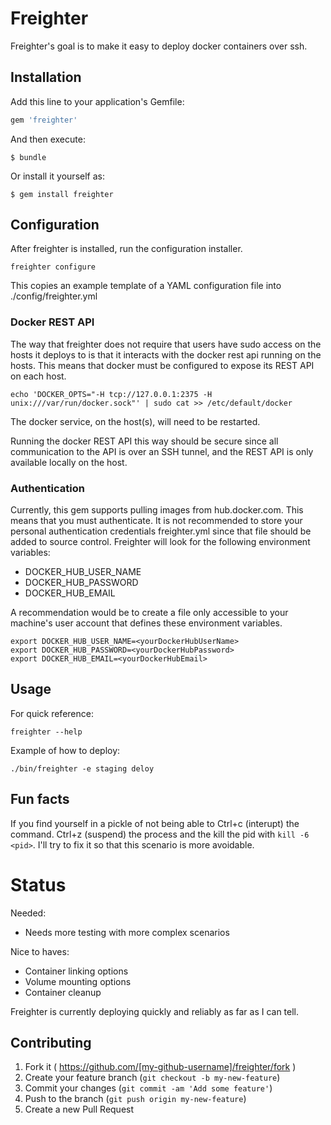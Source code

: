 # Freighter

Freighter's goal is to make it easy to deploy docker containers over ssh. 

## Installation

Add this line to your application's Gemfile:

```ruby
gem 'freighter'
```

And then execute:

    $ bundle

Or install it yourself as:

    $ gem install freighter

## Configuration

After freighter is installed, run the configuration installer.
```
freighter configure
```
This copies an example template of a YAML configuration file into ./config/freighter.yml

### Docker REST API

The way that freighter does not require that users have sudo access on the hosts it deploys to is that it interacts with the docker rest api running on the hosts. This means that docker must be configured to expose its REST API on each host.

```
echo 'DOCKER_OPTS="-H tcp://127.0.0.1:2375 -H unix:///var/run/docker.sock"' | sudo cat >> /etc/default/docker
```

The docker service, on the host(s), will need to be restarted.

Running the docker REST API this way should be secure since all communication to the API is over an SSH tunnel, and the REST API is only available locally on the host.

### Authentication

Currently, this gem supports pulling images from hub.docker.com. This means that you must authenticate. 
It is not recommended to store your personal authentication credentials freighter.yml since that file 
should be added to source control. Freighter will look for the following environment variables: 

* DOCKER_HUB_USER_NAME
* DOCKER_HUB_PASSWORD
* DOCKER_HUB_EMAIL

A recommendation would be to create a file only accessible to your machine's user account that defines these environment variables.

```shell
export DOCKER_HUB_USER_NAME=<yourDockerHubUserName>
export DOCKER_HUB_PASSWORD=<yourDockerHubPassword>
export DOCKER_HUB_EMAIL=<yourDockerHubEmail>
```

## Usage

For quick reference:
```
freighter --help
```

Example of how to deploy:
```
./bin/freighter -e staging deloy
```

## Fun facts

If you find yourself in a pickle of not being able to Ctrl+c (interupt) the command. Ctrl+z (suspend) the process and the kill the pid with `kill -6 <pid>`. I'll try to fix it so that this scenario is more avoidable.

# Status

Needed:
* Needs more testing with more complex scenarios

Nice to haves:
* Container linking options
* Volume mounting options
* Container cleanup

Freighter is currently deploying quickly and reliably as far as I can tell.

## Contributing

1. Fork it ( https://github.com/[my-github-username]/freighter/fork )
2. Create your feature branch (`git checkout -b my-new-feature`)
3. Commit your changes (`git commit -am 'Add some feature'`)
4. Push to the branch (`git push origin my-new-feature`)
5. Create a new Pull Request
